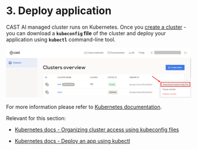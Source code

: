 # 3. Deploy application

CAST AI managed cluster runs on Kubernetes. Once you [create a cluster](../getting-started/create-cluster.md) - you can download a **`kubeconfig` file** of the cluster and deploy your application using **`kubectl`** command-line tool.

![](screenshots/downloadkubeconfig.png)

For more information please refer to [Kubernetes documentation](https://kubernetes.io/docs/home/).

Relevant for this section:

- [Kubernetes docs - Organizing cluster access using kubeconfig files](https://kubernetes.io/docs/concepts/configuration/organize-cluster-access-kubeconfig/)

- [Kubernetes docs - Deploy an app using kubectl](https://kubernetes.io/docs/tutorials/kubernetes-basics/deploy-app/deploy-intro/)
